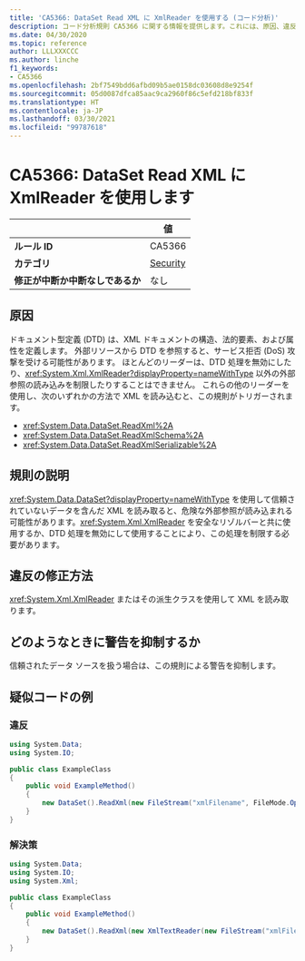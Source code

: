 ```yaml
---
title: 'CA5366: DataSet Read XML に XmlReader を使用する (コード分析)'
description: コード分析規則 CA5366 に関する情報を提供します。これには、原因、違反の修正方法、およびそれを抑制するタイミングなどが含まれます。
ms.date: 04/30/2020
ms.topic: reference
author: LLLXXXCCC
ms.author: linche
f1_keywords:
- CA5366
ms.openlocfilehash: 2bf7549bdd6afbd09b5ae0158dc03608d8e9254f
ms.sourcegitcommit: 05d0087dfca85aac9ca2960f86c5efd218bf833f
ms.translationtype: HT
ms.contentlocale: ja-JP
ms.lasthandoff: 03/30/2021
ms.locfileid: "99787618"
---
```

# <a name="ca5366-use-xmlreader-for-dataset-read-xml"></a>CA5366: DataSet Read XML に XmlReader を使用します

| | 値 |
|-|-|
| **ルール ID** |CA5366|
| **カテゴリ** |[Security](security-warnings.md)|
| **修正が中断か中断なしであるか** |なし|

## <a name="cause"></a>原因

ドキュメント型定義 (DTD) は、XML ドキュメントの構造、法的要素、および属性を定義します。 外部リソースから DTD を参照すると、サービス拒否 (DoS) 攻撃を受ける可能性があります。 ほとんどのリーダーは、DTD 処理を無効にしたり、<xref:System.Xml.XmlReader?displayProperty=nameWithType> 以外の外部参照の読み込みを制限したりすることはできません。 これらの他のリーダーを使用し、次のいずれかの方法で XML を読み込むと、この規則がトリガーされます。

- <xref:System.Data.DataSet.ReadXml%2A>
- <xref:System.Data.DataSet.ReadXmlSchema%2A>
- <xref:System.Data.DataSet.ReadXmlSerializable%2A>

## <a name="rule-description"></a>規則の説明

<xref:System.Data.DataSet?displayProperty=nameWithType> を使用して信頼されていないデータを含んだ XML を読み取ると、危険な外部参照が読み込まれる可能性があります。<xref:System.Xml.XmlReader> を安全なリゾルバーと共に使用するか、DTD 処理を無効にして使用することにより、この処理を制限する必要があります。

## <a name="how-to-fix-violations"></a>違反の修正方法

<xref:System.Xml.XmlReader> またはその派生クラスを使用して XML を読み取ります。

## <a name="when-to-suppress-warnings"></a>どのようなときに警告を抑制するか

信頼されたデータ ソースを扱う場合は、この規則による警告を抑制します。

## <a name="pseudo-code-examples"></a>疑似コードの例

### <a name="violation"></a>違反

```csharp
using System.Data;
using System.IO;

public class ExampleClass
{
    public void ExampleMethod()
    {
        new DataSet().ReadXml(new FileStream("xmlFilename", FileMode.Open));
    }
}
```

### <a name="solution"></a>解決策

```csharp
using System.Data;
using System.IO;
using System.Xml;

public class ExampleClass
{
    public void ExampleMethod()
    {
        new DataSet().ReadXml(new XmlTextReader(new FileStream("xmlFilename", FileMode.Open)));
    }
}
```

